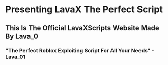 # Presenting LavaX The Perfect Script
## This Is The Official LavaXScripts Website Made By Lava_0
### "The Perfect Roblox Exploiting Script For All Your Needs" -Lava_01
